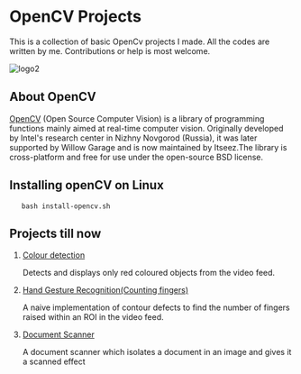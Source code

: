 # OpenCV Projects
This is a collection of basic OpenCv projects I made. All the codes are written by me. Contributions or help is most welcome.

![logo2](https://cloud.githubusercontent.com/assets/15849927/23373894/f4570b12-fd47-11e6-8e19-6a8ba489ec19.png)

## About OpenCV
[OpenCV](https://en.wikipedia.org/wiki/OpenCV) (Open Source Computer Vision) is a library of programming functions mainly aimed at real-time computer vision. Originally      developed by Intel's research center in Nizhny Novgorod (Russia), it was later supported by Willow Garage and is now maintained by Itseez.The library is cross-platform and free for use under the open-source BSD license.

## Installing openCV on Linux

```
   bash install-opencv.sh
```

## Projects till now
1. [Colour detection](https://github.com/Poirot1729/Open-CV/tree/master/Color%20Detection)
   
   Detects and displays only red coloured objects from the video feed. 

2. [Hand Gesture Recognition(Counting fingers)](https://github.com/Poirot1729/Open-CV/tree/master/Hand%20Gesture%20Recognition)
   
   A naive implementation of contour defects to find the number of fingers raised within an ROI in the video feed. 

3. [Document Scanner](https://github.com/Poirot1729/Open-CV/tree/master/Document%20Scanner)
   
   A document scanner which isolates a document in an image and gives it a scanned effect
   

